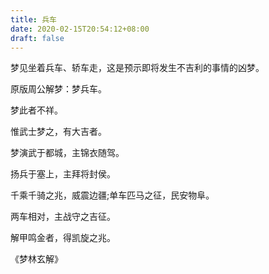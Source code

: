 ```yaml
---
title: 兵车
date: 2020-02-15T20:54:12+08:00
draft: false
---
```


梦见坐着兵车、轿车走，这是预示即将发生不吉利的事情的凶梦。

原版周公解梦：梦兵车。

梦此者不祥。

惟武士梦之，有大吉者。

梦演武于都城，主锦衣随驾。

扬兵于塞上，主拜将封侯。

千乘千骑之兆，威震边疆;单车匹马之征，民安物阜。

两车相对，主战守之吉征。

解甲鸣金者，得凯旋之兆。

 《梦林玄解》